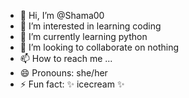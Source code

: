 - 👋 Hi, I’m @Shama00
- 👀 I’m interested in learning coding 
- 🌱 I’m currently learning python
- 💞️ I’m looking to collaborate on nothing
- 📫 How to reach me ...
- 😄 Pronouns: she/her
- ⚡ Fun fact: ✨ icecream ✨

<!---
Shama00/Shama00 is a ✨ special ✨ repository because its `README.md` (this file) appears on your GitHub profile.
You can click the Preview link to take a look at your changes.
--->
